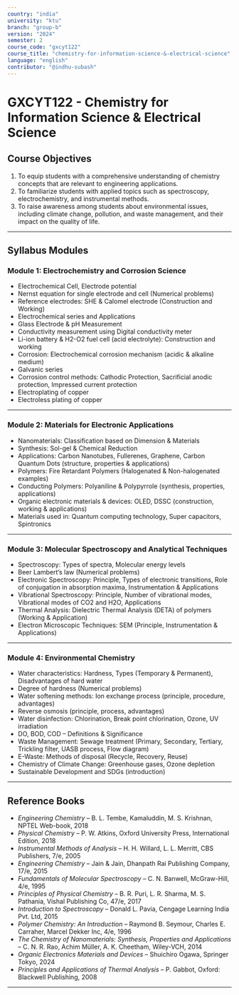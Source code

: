 ```yaml
---
country: "india"
university: "ktu"
branch: "group-b"
version: "2024"
semester: 2
course_code: "gxcyt122"
course_title: "chemistry-for-information-science-&-electrical-science"
language: "english"
contributor: "@indhu-subash"
---
```


# GXCYT122 - Chemistry for Information Science & Electrical Science  

## Course Objectives  

1. To equip students with a comprehensive understanding of chemistry concepts that are relevant to engineering applications.  
2. To familiarize students with applied topics such as spectroscopy, electrochemistry, and instrumental methods.  
3. To raise awareness among students about environmental issues, including climate change, pollution, and waste management, and their impact on the quality of life.  

---

## Syllabus Modules  

### Module 1: Electrochemistry and Corrosion Science  
- Electrochemical Cell, Electrode potential  
- Nernst equation for single electrode and cell (Numerical problems)  
- Reference electrodes: SHE & Calomel electrode (Construction and Working)  
- Electrochemical series and Applications  
- Glass Electrode & pH Measurement  
- Conductivity measurement using Digital conductivity meter  
- Li-ion battery & H2-O2 fuel cell (acid electrolyte): Construction and working  
- Corrosion: Electrochemical corrosion mechanism (acidic & alkaline medium)  
- Galvanic series  
- Corrosion control methods: Cathodic Protection, Sacrificial anodic protection, Impressed current protection  
- Electroplating of copper  
- Electroless plating of copper  

---

### Module 2: Materials for Electronic Applications  
- Nanomaterials: Classification based on Dimension & Materials  
- Synthesis: Sol-gel & Chemical Reduction  
- Applications: Carbon Nanotubes, Fullerenes, Graphene, Carbon Quantum Dots (structure, properties & applications)  
- Polymers: Fire Retardant Polymers (Halogenated & Non-halogenated examples)  
- Conducting Polymers: Polyaniline & Polypyrrole (synthesis, properties, applications)  
- Organic electronic materials & devices: OLED, DSSC (construction, working & applications)  
- Materials used in: Quantum computing technology, Super capacitors, Spintronics  

---

### Module 3: Molecular Spectroscopy and Analytical Techniques  
- Spectroscopy: Types of spectra, Molecular energy levels  
- Beer Lambert’s law (Numerical problems)  
- Electronic Spectroscopy: Principle, Types of electronic transitions, Role of conjugation in absorption maxima, Instrumentation & Applications  
- Vibrational Spectroscopy: Principle, Number of vibrational modes, Vibrational modes of CO2 and H2O, Applications  
- Thermal Analysis: Dielectric Thermal Analysis (DETA) of polymers (Working & Application)  
- Electron Microscopic Techniques: SEM (Principle, Instrumentation & Applications)  

---

### Module 4: Environmental Chemistry  
- Water characteristics: Hardness, Types (Temporary & Permanent), Disadvantages of hard water  
- Degree of hardness (Numerical problems)  
- Water softening methods: Ion exchange process (principle, procedure, advantages)  
- Reverse osmosis (principle, process, advantages)  
- Water disinfection: Chlorination, Break point chlorination, Ozone, UV irradiation  
- DO, BOD, COD – Definitions & Significance  
- Waste Management: Sewage treatment (Primary, Secondary, Tertiary, Trickling filter, UASB process, Flow diagram)  
- E-Waste: Methods of disposal (Recycle, Recovery, Reuse)  
- Chemistry of Climate Change: Greenhouse gases, Ozone depletion  
- Sustainable Development and SDGs (introduction)  

---

## Reference Books  

- *Engineering Chemistry* – B. L. Tembe, Kamaluddin, M. S. Krishnan, NPTEL Web-book, 2018  
- *Physical Chemistry* – P. W. Atkins, Oxford University Press, International Edition, 2018  
- *Instrumental Methods of Analysis* – H. H. Willard, L. L. Merritt, CBS Publishers, 7/e, 2005  
- *Engineering Chemistry* – Jain & Jain, Dhanpath Rai Publishing Company, 17/e, 2015  
- *Fundamentals of Molecular Spectroscopy* – C. N. Banwell, McGraw-Hill, 4/e, 1995  
- *Principles of Physical Chemistry* – B. R. Puri, L. R. Sharma, M. S. Pathania, Vishal Publishing Co, 47/e, 2017  
- *Introduction to Spectroscopy* – Donald L. Pavia, Cengage Learning India Pvt. Ltd, 2015  
- *Polymer Chemistry: An Introduction* – Raymond B. Seymour, Charles E. Carraher, Marcel Dekker Inc, 4/e, 1996  
- *The Chemistry of Nanomaterials: Synthesis, Properties and Applications* – C. N. R. Rao, Achim Müller, A. K. Cheetham, Wiley-VCH, 2014  
- *Organic Electronics Materials and Devices* – Shuichiro Ogawa, Springer Tokyo, 2024  
- *Principles and Applications of Thermal Analysis* – P. Gabbot, Oxford: Blackwell Publishing, 2008  

---
